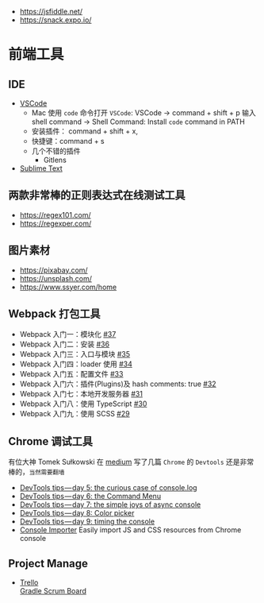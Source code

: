 - https://jsfiddle.net/
- https://snack.expo.io/


# 前端工具

## IDE
- [VSCode](https://code.visualstudio.com/)
  - Mac 使用 `code` 命令打开 `VSCode`: VSCode -> command + shift + p 输入 shell command -> Shell Command: Install `code` command in PATH
  - 安装插件： command + shift + x,
  - 快捷键：command + s
  - 几个不错的插件
    - Gitlens
- [Sublime Text](http://www.sublimetext.com/)

## 两款非常棒的正则表达式在线测试工具
- https://regex101.com/
- https://regexper.com/

## 图片素材
- https://pixabay.com/
- https://unsplash.com/
- https://www.ssyer.com/home

## Webpack 打包工具
- Webpack 入门一：模块化 [#37](https://github.com/felix-cao/Blog/issues/37)
- Webpack 入门二：安装 [#36](https://github.com/felix-cao/Blog/issues/36)
- Webpack 入门三：入口与模块 [#35](https://github.com/felix-cao/Blog/issues/35)
- Webpack 入门四：loader 使用 [#34](https://github.com/felix-cao/Blog/issues/34)
- Webpack 入门五：配置文件 [#33](https://github.com/felix-cao/Blog/issues/33)
- Webpack 入门六：插件(Plugins)及 hash comments: true [#32](https://github.com/felix-cao/Blog/issues/32)
- Webpack 入门七：本地开发服务器 [#31](https://github.com/felix-cao/Blog/issues/31)
- Webpack 入门八：使用 TypeScript [#30](https://github.com/felix-cao/Blog/issues/30)
- Webpack 入门九：使用 SCSS [#29](https://github.com/felix-cao/Blog/issues/29)

## Chrome 调试工具
有位大神 Tomek Sułkowski 在 [medium](https://medium.com/@tomsu) 写了几篇 `Chrome` 的 `Devtools` 还是非常棒的，`当然需要翻墙`
- [DevTools tips — day 5: the curious case of console.log](https://medium.com/@tomsu/devtools-tips-day-5-the-curious-case-of-console-log-36bc7e27a97f)
- [DevTools tips — day 6: the Command Menu](https://medium.com/@tomsu/devtools-tips-day-6-thecommand-menu-449eb3966d9)
- [DevTools tips — day 7: the simple joys of async console](https://medium.com/@tomsu/devtools-tips-day-7-the-simple-joys-of-async-console-578f4ce67df4)
- [DevTools tips — day 8: Color picker](https://medium.com/@tomsu/devtools-tips-day-8-color-picker-827f1692bfab)
- [DevTools tips — day 9: timing the console](https://medium.com/@tomsu/devtools-tips-day-8-timing-the-console-19c7bef9325d)
- [Console Importer](https://github.com/pd4d10/console-importer) Easily import JS and CSS resources from Chrome console

## Project Manage
- [Trello](https://trello.com/)
  <br/>[Gradle Scrum Board](https://trello.com/b/oJn8cmj7/gradle-user-guide)
